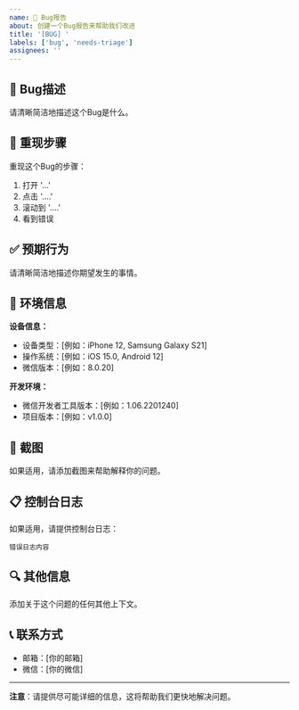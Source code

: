 ```yaml
---
name: 🐛 Bug报告
about: 创建一个Bug报告来帮助我们改进
title: '[BUG] '
labels: ['bug', 'needs-triage']
assignees: ''
---
```


## 🐛 Bug描述

请清晰简洁地描述这个Bug是什么。

## 🔄 重现步骤

重现这个Bug的步骤：

1. 打开 '...'
2. 点击 '....'
3. 滚动到 '....'
4. 看到错误

## ✅ 预期行为

请清晰简洁地描述你期望发生的事情。

## 📱 环境信息

**设备信息：**

- 设备类型：[例如：iPhone 12, Samsung Galaxy S21]
- 操作系统：[例如：iOS 15.0, Android 12]
- 微信版本：[例如：8.0.20]

**开发环境：**

- 微信开发者工具版本：[例如：1.06.2201240]
- 项目版本：[例如：v1.0.0]

## 📸 截图

如果适用，请添加截图来帮助解释你的问题。

## 📋 控制台日志

如果适用，请提供控制台日志：

```
错误日志内容
```

## 🔍 其他信息

添加关于这个问题的任何其他上下文。

## 📞 联系方式

- 邮箱：[你的邮箱]
- 微信：[你的微信]

---

**注意**：请提供尽可能详细的信息，这将帮助我们更快地解决问题。

